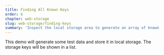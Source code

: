 ```yaml
---
title: Finding All Known Keys
order: 6
chapter: web-storage
slug: web-storage/finding-keys
summary: 'Inspect the local storage area to generate an array of known keys.'
---
```


This demo will generate some test data and store it in local storage. The storage keys will be shown in a list.

